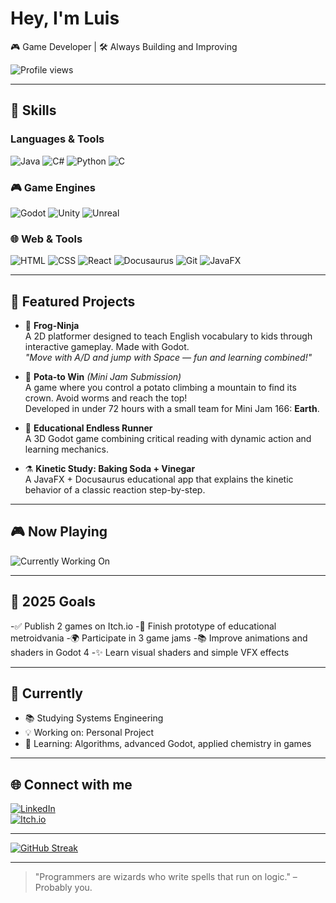 # Hey, I'm Luis

🎮 Game Developer | 🛠️ Always Building and Improving

![Profile views](https://komarev.com/ghpvc/?username=SenkuT&color=blue&style=flat-square)

---

## 🧰 Skills

###  Languages & Tools

![Java](https://img.shields.io/badge/Java-ED8B00?style=for-the-badge&logo=openjdk&logoColor=white)
![C#](https://img.shields.io/badge/C%23-239120?style=for-the-badge&logo=c-sharp&logoColor=white)
![Python](https://img.shields.io/badge/Python-3776AB?style=for-the-badge&logo=python&logoColor=white)
![C](https://img.shields.io/badge/C-00599C?style=for-the-badge&logo=c&logoColor=white)

### 🎮 Game Engines

![Godot](https://img.shields.io/badge/Godot-483CFA?style=for-the-badge&logo=godot-engine&logoColor=white)
![Unity](https://img.shields.io/badge/Unity-000000?style=for-the-badge&logo=unity&logoColor=white)
![Unreal](https://img.shields.io/badge/Unreal-0E1128?style=for-the-badge&logo=unrealengine&logoColor=white)

### 🌐 Web & Tools

![HTML](https://img.shields.io/badge/HTML-E34F26?style=for-the-badge&logo=html5&logoColor=white)
![CSS](https://img.shields.io/badge/CSS-1572B6?style=for-the-badge&logo=css3&logoColor=white)
![React](https://img.shields.io/badge/React-20232A?style=for-the-badge&logo=react&logoColor=61DAFB)
![Docusaurus](https://img.shields.io/badge/Docusaurus-2B2E4A?style=for-the-badge&logo=docusaurus&logoColor=white)
![Git](https://img.shields.io/badge/Git-F05032?style=for-the-badge&logo=git&logoColor=white)
![JavaFX](https://img.shields.io/badge/JavaFX-FF6F00?style=for-the-badge&logo=java&logoColor=white)

---

## 🚀 Featured Projects

- 🐸 **Frog-Ninja**  
  A 2D platformer designed to teach English vocabulary to kids through interactive gameplay. Made with Godot.  
  _"Move with A/D and jump with Space — fun and learning combined!"_

- 🥔 **Pota-to Win** *(Mini Jam Submission)*  
  A game where you control a potato climbing a mountain to find its crown. Avoid worms and reach the top!  
  Developed in under 72 hours with a small team for Mini Jam 166: **Earth**.

- 🐉 **Educational Endless Runner**  
  A 3D Godot game combining critical reading with dynamic action and learning mechanics.

- ⚗️ **Kinetic Study: Baking Soda + Vinegar**  
  A JavaFX + Docusaurus educational app that explains the kinetic behavior of a classic reaction step-by-step.

---

## 🎮 Now Playing

![Currently Working On](https://img.shields.io/badge/Working_on-sumOnimals_%F0%9F%90%89-00bfff?style=for-the-badge)

---

## 🎯 2025 Goals

-✅ Publish 2 games on Itch.io
-🚧 Finish prototype of educational metroidvania
-🌍 Participate in 3 game jams
-📚 Improve animations and shaders in Godot 4
-✨ Learn visual shaders and simple VFX effects

---

## 📘 Currently

- 📚 Studying Systems Engineering  
- 💡 Working on: Personal Project  
- 🧠 Learning: Algorithms, advanced Godot, applied chemistry in games  

---

## 🌐 Connect with me

[![LinkedIn](https://img.shields.io/badge/LinkedIn-blue?logo=linkedin)](https://www.linkedin.com/in/luis-gabriel-cely-ni%C3%B1o-056642365/)  
[![Itch.io](https://img.shields.io/badge/Itch.io-red?logo=itch-dot-io)](https://linkpenguin.itch.io/)

---

[![GitHub Streak](https://streak-stats.demolab.com?user=SenkuT)](https://git.io/streak-stats)

---

> "Programmers are wizards who write spells that run on logic." – Probably you.
